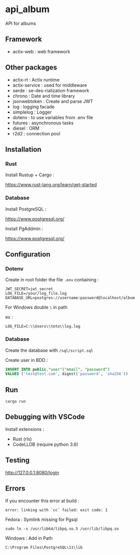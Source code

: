 # api_album
API for albums

## Framework
* actix-web : web framework

## Other packages
* actix-rt : Actix runtime
* actix-service : used for middleware  
* serde : se-des-rialization framework
* chrono : Date and time library
* jsonwebtoken : Create and parse JWT 
* log : logging facade
* simplelog : Logger
* dotenv : to use variables from .env file
* futures : asynchronous tasks
* diesel : ORM
* r2d2 : connection pool

## Installation

### Rust

Install Rustup + Cargo :

https://www.rust-lang.org/learn/get-started

### Database

Install PostgreSQL : 

https://www.postgresql.org/

Install PgAddmin : 

https://www.postgresql.org/


## Configuration

### Dotenv

Create in root folder the file `.env` containing : 
```
JWT_SECRET=jwt_secret
LOG_FILE=/your/log_file.log
DATABASE_URL=postgres://username:password@localhost/album
```

For Windows double `\` in path

ex : 
```
LOG_FILE=C:\\Users\\toto\\log.log 
```

### Database

Create the database with `/sql/script.sql`

Create user in BDD :
```SQL
INSERT INTO public."user"("email", "password")
VALUES ('test@test.com', digest('password', 'sha256'))
```

## Run
```Shell
cargo run
```

## Debugging with VSCode
Install extensions :
* Rust (rls)
* CodeLLDB (require python 3.6)

## Testing
http://127.0.0.1:8080/login

## Errors

If you encounter this error at build : 
```
error: linking with `cc` failed: exit code: 1
```

Fedora : Symlink missing for Pgsql
```Shell
sudo ln -s /usr/lib64/libpq.so.5 /usr/lib/libpq.so
```
Windows : Add in Path
```
C:\Program Files\PostgreSQL\11\lib
```